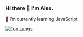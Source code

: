 ### Hi there 👋  I'm Alex.

🌱 I’m currently learning JavaScript

[![Top Langs](https://github-readme-stats.vercel.app/api/top-langs/?username=martynov-a-d&layout=compact)](https://github.com/anuraghazra/github-readme-stats)

<!--
**martynov-a-d/martynov-a-d** is a ✨ _special_ ✨ repository because its `README.md` (this file) appears on your GitHub profile.

Here are some ideas to get you started:

- 🔭 I’m currently working on ...
- 🌱 I’m currently learning ...
- 👯 I’m looking to collaborate on ...
- 🤔 I’m looking for help with ...
- 💬 Ask me about ...
- 📫 How to reach me: ...
- 😄 Pronouns: ...
- ⚡ Fun fact: ...
-->
